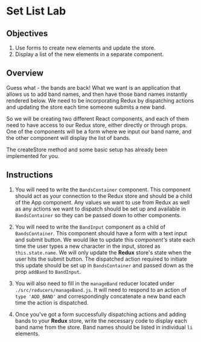 # Set List Lab

## Objectives

1. Use forms to create new elements and update the store.
2. Display a list of the new elements in a separate component.

## Overview

Guess what - the bands are back! What we want is an application that allows us
to add band names, and then have those band names instantly rendered below. We
need to be incorporating Redux by dispatching actions and updating the store
each time someone submits a new band.

So we will be creating two different React components, and each of them need to
have access to our Redux store, either directly or through props. One of the
components will be a form where we input our band name, and the other component
will display the list of bands.

The createStore method and some basic setup has already been implemented for you.

## Instructions

1. You will need to write the `BandsContainer` component. This component should
   act as your connection to the Redux store and should be a child of the App
   component. Any values we want to use from Redux as well as any actions we
   want to dispatch should be set up and available in `BandsContainer` so they
   can be passed down to other components.

2. You will need to write the `BandInput` component as a child of
   `BandsContainer`. This component should have a form with a text input and
   submit button. We would like to update this *component's* state each time the
   user types a new character in the input, stored as `this.state.name`. We will
   only update the __Redux__ store's state when the user hits the submit button.
   The dispatched action required to initiate this update should be set up in
   `BandsContainer` and passed down as the prop `addBand` to `BandInput`.

3. You will also need to fill in the `manageBand` reducer located under
   `./src/reducers/manageBand.js`. It will need to respond to an action of `type
   'ADD_BAND'` and correspondingly concatenate a new band each time the action
   is dispatched.

4. Once you've got a form successfully dispatching actions and adding bands to
   your __Redux__ store, write the necessary code to display each band name from
   the store. Band names should be listed in individual `li` elements. 
